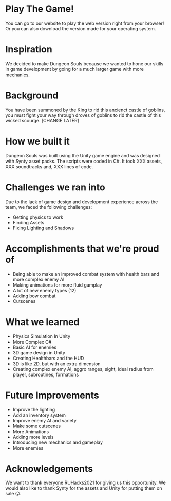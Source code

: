 # Play The Game!
You can go to our website to play the web version right from your browser! Or you can also download the version made for your operating system.

# Inspiration
We decided to make Dungeon Souls because we wanted to hone our skills in game development by going for a much larger game with more mechanics.

# Background
You have been summoned by the King to rid this ancienct castle of goblins, you must fight your way through droves of goblins to rid the castle of this wicked scourge. [CHANGE LATER]

# How we built it
Dungeon Souls was built using the Unity game engine and was designed with Synty asset packs. The scripts were coded in C#. It took XXX assets, XXX soundtracks and, XXX lines of code.

# Challenges we ran into
Due to the lack of game design and development experience across the team, we faced the following challenges:

* Getting physics to work
* Finding Assets
* Fixing Lighting and Shadows

# Accomplishments that we're proud of
* Being able to make an improved combat system with health bars and more complex enemy AI
* Making animations for more fluid gamplay
* A lot of new enemy types (12)
* Adding bow combat
* Cutscenes

# What we learned
* Physics Simulation In Unity
* More Complex C#
* Basic AI for enemies
* 3D game design in Unity
* Creating Healthbars and the HUD
* 3D is like 2D, but with an extra dimension
* Creating complex enemy AI, aggro ranges, sight, ideal radius from player, subroutines, formations

# Future Improvements
* Improve the lighting
* Add an inventory system
* Improve enemy AI and variety
* Make some cutscenes
* More Animations
* Adding more levels
* Introducing new mechanics and gameplay
* More enemies

# Acknowledgements
We want to thank everyone RUHacks2021 for giving us this opportunity. We would also like to thank Synty for the assets and Unity for putting them on sale 😜.
